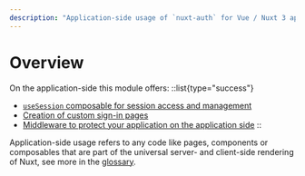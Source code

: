 ```yaml
---
description: "Application-side usage of `nuxt-auth` for Vue / Nuxt 3 apps."
---
```


# Overview

On the application-side this module offers:
::list{type="success"}
- [`useSession` composable for session access and management](/nuxt-auth/application-side/session-access-and-management)
- [Creation of custom sign-in pages](/nuxt-auth/application-side/custom-sign-in-page)
- [Middleware to protect your application on the application side](/nuxt-auth/application-side/protecting-pages)
::

Application-side usage refers to any code like pages, components or composables that are part of the universal server- and client-side rendering of Nuxt, see more in the [glossary](/nuxt-auth/further-reading/glossary).
